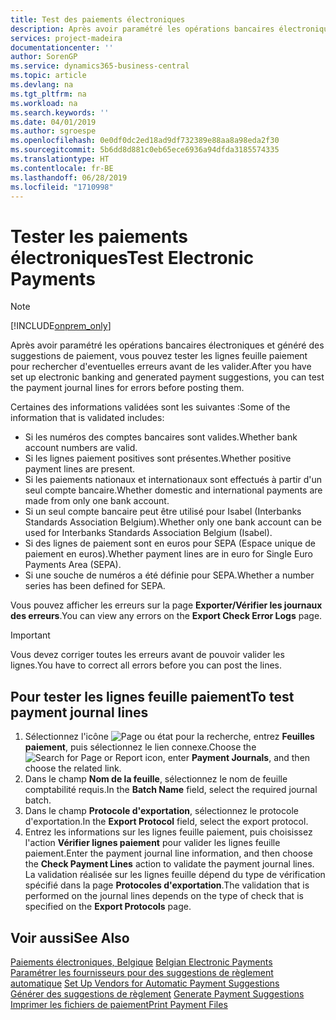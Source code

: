 ```yaml
---
title: Test des paiements électroniques
description: Après avoir paramétré les opérations bancaires électroniques et généré des suggestions de paiement, vous pouvez tester les lignes feuille paiement pour rechercher d'eventuelles erreurs avant de les valider.
services: project-madeira
documentationcenter: ''
author: SorenGP
ms.service: dynamics365-business-central
ms.topic: article
ms.devlang: na
ms.tgt_pltfrm: na
ms.workload: na
ms.search.keywords: ''
ms.date: 04/01/2019
ms.author: sgroespe
ms.openlocfilehash: 0e0df0dc2ed18ad9df732389e88aa8a98eda2f30
ms.sourcegitcommit: 5b6dd8d881c0eb65ece6936a94dfda3185574335
ms.translationtype: HT
ms.contentlocale: fr-BE
ms.lasthandoff: 06/28/2019
ms.locfileid: "1710998"
---
```

# <a name="test-electronic-payments"></a><span data-ttu-id="67a1d-103">Tester les paiements électroniques</span><span class="sxs-lookup"><span data-stu-id="67a1d-103">Test Electronic Payments</span></span>
> [!Note]
> [!INCLUDE[onprem_only](../../includes/onprem_only_md.md)]

<span data-ttu-id="67a1d-104">Après avoir paramétré les opérations bancaires électroniques et généré des suggestions de paiement, vous pouvez tester les lignes feuille paiement pour rechercher d'eventuelles erreurs avant de les valider.</span><span class="sxs-lookup"><span data-stu-id="67a1d-104">After you have set up electronic banking and generated payment suggestions, you can test the payment journal lines for errors before posting them.</span></span>  

<span data-ttu-id="67a1d-105">Certaines des informations validées sont les suivantes :</span><span class="sxs-lookup"><span data-stu-id="67a1d-105">Some of the information that is validated includes:</span></span>  

- <span data-ttu-id="67a1d-106">Si les numéros des comptes bancaires sont valides.</span><span class="sxs-lookup"><span data-stu-id="67a1d-106">Whether bank account numbers are valid.</span></span>  
- <span data-ttu-id="67a1d-107">Si les lignes paiement positives sont présentes.</span><span class="sxs-lookup"><span data-stu-id="67a1d-107">Whether positive payment lines are present.</span></span>  
- <span data-ttu-id="67a1d-108">Si les paiements nationaux et internationaux sont effectués à partir d'un seul compte bancaire.</span><span class="sxs-lookup"><span data-stu-id="67a1d-108">Whether domestic and international payments are made from only one bank account.</span></span>  
- <span data-ttu-id="67a1d-109">Si un seul compte bancaire peut être utilisé pour Isabel (Interbanks Standards Association Belgium).</span><span class="sxs-lookup"><span data-stu-id="67a1d-109">Whether only one bank account can be used for Interbanks Standards Association Belgium (Isabel).</span></span>  
- <span data-ttu-id="67a1d-110">Si des lignes de paiement sont en euros pour SEPA (Espace unique de paiement en euros).</span><span class="sxs-lookup"><span data-stu-id="67a1d-110">Whether payment lines are in euro for Single Euro Payments Area (SEPA).</span></span>  
- <span data-ttu-id="67a1d-111">Si une souche de numéros a été définie pour SEPA.</span><span class="sxs-lookup"><span data-stu-id="67a1d-111">Whether a number series has been defined for SEPA.</span></span>  

<span data-ttu-id="67a1d-112">Vous pouvez afficher les erreurs sur la page **Exporter/Vérifier les journaux des erreurs**.</span><span class="sxs-lookup"><span data-stu-id="67a1d-112">You can view any errors on the **Export Check Error Logs** page.</span></span>  

> [!IMPORTANT]  
>  <span data-ttu-id="67a1d-113">Vous devez corriger toutes les erreurs avant de pouvoir valider les lignes.</span><span class="sxs-lookup"><span data-stu-id="67a1d-113">You have to correct all errors before you can post the lines.</span></span>  

## <a name="to-test-payment-journal-lines"></a><span data-ttu-id="67a1d-114">Pour tester les lignes feuille paiement</span><span class="sxs-lookup"><span data-stu-id="67a1d-114">To test payment journal lines</span></span>  

1.  <span data-ttu-id="67a1d-115">Sélectionnez l'icône ![Page ou état pour la recherche](../../media/ui-search/search_small.png "Page ou état pour la recherche"), entrez **Feuilles paiement**, puis sélectionnez le lien connexe.</span><span class="sxs-lookup"><span data-stu-id="67a1d-115">Choose the ![Search for Page or Report](../../media/ui-search/search_small.png "Search for Page or Report icon") icon, enter **Payment Journals**, and then choose the related link.</span></span>  
2.  <span data-ttu-id="67a1d-116">Dans le champ **Nom de la feuille**, sélectionnez le nom de feuille comptabilité requis.</span><span class="sxs-lookup"><span data-stu-id="67a1d-116">In the **Batch Name** field, select the required journal batch.</span></span>  
3.  <span data-ttu-id="67a1d-117">Dans le champ **Protocole d'exportation**, sélectionnez le protocole d'exportation.</span><span class="sxs-lookup"><span data-stu-id="67a1d-117">In the **Export Protocol** field, select the export protocol.</span></span>  
4.  <span data-ttu-id="67a1d-118">Entrez les informations sur les lignes feuille paiement, puis choisissez l'action **Vérifier lignes paiement** pour valider les lignes feuille paiement.</span><span class="sxs-lookup"><span data-stu-id="67a1d-118">Enter the payment journal line information, and then choose the **Check Payment Lines** action to validate the payment journal lines.</span></span> <span data-ttu-id="67a1d-119">La validation réalisée sur les lignes feuille dépend du type de vérification spécifié dans la page **Protocoles d'exportation**.</span><span class="sxs-lookup"><span data-stu-id="67a1d-119">The validation that is performed on the journal lines depends on the type of check that is specified on the **Export Protocols** page.</span></span>  

## <a name="see-also"></a><span data-ttu-id="67a1d-120">Voir aussi</span><span class="sxs-lookup"><span data-stu-id="67a1d-120">See Also</span></span>  
 <span data-ttu-id="67a1d-121">[Paiements électroniques, Belgique](belgian-electronic-payments.md) </span><span class="sxs-lookup"><span data-stu-id="67a1d-121">[Belgian Electronic Payments](belgian-electronic-payments.md) </span></span>  
 <span data-ttu-id="67a1d-122">[Paramétrer les fournisseurs pour des suggestions de règlement automatique](how-to-set-up-vendors-for-automatic-payment-suggestions.md) </span><span class="sxs-lookup"><span data-stu-id="67a1d-122">[Set Up Vendors for Automatic Payment Suggestions](how-to-set-up-vendors-for-automatic-payment-suggestions.md) </span></span>  
 <span data-ttu-id="67a1d-123">[Générer des suggestions de règlement](how-to-generate-payment-suggestions.md) </span><span class="sxs-lookup"><span data-stu-id="67a1d-123">[Generate Payment Suggestions](how-to-generate-payment-suggestions.md) </span></span>  
 [<span data-ttu-id="67a1d-124">Imprimer les fichiers de paiement</span><span class="sxs-lookup"><span data-stu-id="67a1d-124">Print Payment Files</span></span>](how-to-print-payment-files.md)
